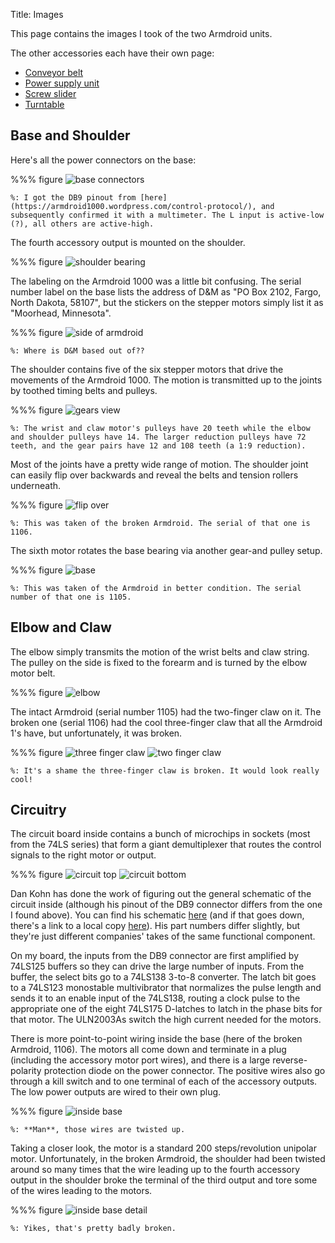 Title: Images

This page contains the images I took of the two Armdroid units.

The other accessories each have their own page:

* [Conveyor belt]({filename}conveyor.md)
* [Power supply unit]({filename}power.md)
* [Screw slider]({filename}slider.md)
* [Turntable]({filename}turntable.md)

## Base and Shoulder

Here's all the power connectors on the base:

%%% figure
    ![base connectors]({attach}start/front.png)

    %: I got the DB9 pinout from [here](https://armdroid1000.wordpress.com/control-protocol/), and subsequently confirmed it with a multimeter. The L input is active-low (?), all others are active-high.

The fourth accessory output is mounted on the shoulder.

%%% figure
    ![shoulder bearing]({attach}start/shoulder_bearing.png)

The labeling on the Armdroid 1000 was a little bit confusing. The serial number label on the base lists the address of D&M as "PO Box 2102, Fargo, North Dakota, 58107", but the stickers on the stepper motors simply list it as "Moorhead, Minnesota".

%%% figure
    ![side of armdroid]({attach}start/side.png)

    %: Where is D&M based out of??

The shoulder contains five of the six stepper motors that drive the movements of the Armdroid 1000. The motion is transmitted up to the joints by toothed timing belts and pulleys.

%%% figure
    ![gears view]({attach}start/shoulder.png)

    %: The wrist and claw motor's pulleys have 20 teeth while the elbow and shoulder pulleys have 14. The larger reduction pulleys have 72 teeth, and the gear pairs have 12 and 108 teeth (a 1:9 reduction).

Most of the joints have a pretty wide range of motion. The shoulder joint can easily flip over backwards and reveal the belts and tension rollers underneath.

%%% figure
    ![flip over]({attach}start/broken_base.png)

    %: This was taken of the broken Armdroid. The serial of that one is 1106.

The sixth motor rotates the base bearing via another gear-and pulley setup.

%%% figure
    ![base]({attach}start/top_base.png)

    %: This was taken of the Armdroid in better condition. The serial number of that one is 1105.

## Elbow and Claw

The elbow simply transmits the motion of the wrist belts and claw string. The pulley on the side is fixed to the forearm and is turned by the elbow motor belt.

%%% figure
    ![elbow]({attach}start/elbow.png)

The intact Armdroid (serial number 1105) had the two-finger claw on it. The broken one (serial 1106) had the cool three-finger claw that all the Armdroid 1's have, but unfortunately, it was broken.

%%% figure
    ![three finger claw]({attach}start/claw/claw_broken.png)
    ![two finger claw]({attach}start/claw/claw.png)

    %: It's a shame the three-finger claw is broken. It would look really cool!

## Circuitry

The circuit board inside contains a bunch of microchips in sockets (most from the 74LS series) that form a giant demultiplexer that routes the control signals to the right motor or output.

%%% figure
    ![circuit top]({attach}start/circuits/circuit_top.png)
    ![circuit bottom]({attach}start/circuits/circuit_bottom.png)

Dan Kohn has done the work of figuring out the general schematic of the circuit inside (although his pinout of the DB9 connector differs from the one I found above). You can find his schematic [here](http://dankohn.info/projects/armdroid_1000/schematic.pdf) (and if that goes down, there's a link to a local copy [here]({filename}../resources/index.md)). His part numbers differ slightly, but they're just different companies' takes of the same functional component.

On my board, the inputs from the DB9 connector are first amplified by 74LS125 buffers so they can drive the large number of inputs. From the buffer, the select bits go to a 74LS138 3-to-8 converter. The latch bit goes to a 74LS123 monostable multivibrator that normalizes the pulse length and sends it to an enable input of the 74LS138, routing a clock pulse to the appropriate one of the eight 74LS175 D-latches to latch in the phase bits for that motor. The ULN2003As switch the high current needed for the motors.

There is more point-to-point wiring inside the base (here of the broken Armdroid, 1106). The motors all come down and terminate in a plug (including the accessory motor port wires), and there is a large reverse-polarity protection diode on the power connector. The positive wires also go through a kill switch and to one terminal of each of the accessory outputs. The low power outputs are wired to their own plug.

%%% figure
    ![inside base]({attach}start/inside_base.png)

    %: **Man**, those wires are twisted up.

Taking a closer look, the motor is a standard 200 steps/revolution unipolar motor. Unfortunately, in the broken Armdroid, the shoulder had been twisted around so many times that the wire leading up to the fourth accessory output in the shoulder broke the terminal of the third output and tore some of the wires leading to the motors.

%%% figure
    ![inside base detail]({attach}start/inside_detail.png)

    %: Yikes, that's pretty badly broken.
